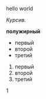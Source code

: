 hello world

*Курсив.*

**полужирный**

* первый
* второй
* третий

1. первый
2. второй
3. третий

1